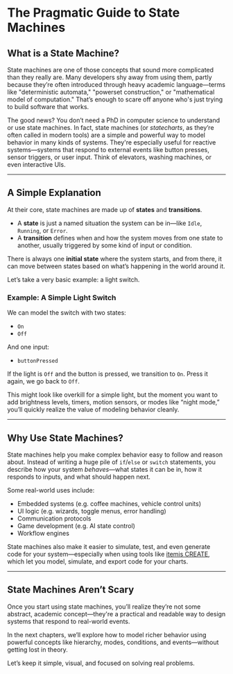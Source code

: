 # The Pragmatic Guide to State Machines

## What is a State Machine?

State machines are one of those concepts that sound more complicated than they really are. Many developers shy away from using them, partly because they’re often introduced through heavy academic language—terms like "deterministic automata," "powerset construction," or "mathematical model of computation." That’s enough to scare off anyone who's just trying to build software that works.

The good news? You don’t need a PhD in computer science to understand or use state machines. In fact, state machines (or *statecharts*, as they’re often called in modern tools) are a simple and powerful way to model behavior in many kinds of systems. They're especially useful for reactive systems—systems that respond to external events like button presses, sensor triggers, or user input. Think of elevators, washing machines, or even interactive UIs.

---

## A Simple Explanation

At their core, state machines are made up of **states** and **transitions**.

- A **state** is just a named situation the system can be in—like `Idle`, `Running`, or `Error`.
- A **transition** defines when and how the system moves from one state to another, usually triggered by some kind of input or condition.

There is always one **initial state** where the system starts, and from there, it can move between states based on what’s happening in the world around it.

Let’s take a very basic example: a light switch.

### Example: A Simple Light Switch

We can model the switch with two states:
- `On`
- `Off`

And one input:
- `buttonPressed`

If the light is `Off` and the button is pressed, we transition to `On`. Press it again, we go back to `Off`.

This might look like overkill for a simple light, but the moment you want to add brightness levels, timers, motion sensors, or modes like “night mode,” you’ll quickly realize the value of modeling behavior cleanly.

---

## Why Use State Machines?

State machines help you make complex behavior easy to follow and reason about. Instead of writing a huge pile of `if`/`else` or `switch` statements, you describe how your system *behaves*—what states it can be in, how it responds to inputs, and what should happen next.

Some real-world uses include:
- Embedded systems (e.g. coffee machines, vehicle control units)
- UI logic (e.g. wizards, toggle menus, error handling)
- Communication protocols
- Game development (e.g. AI state control)
- Workflow engines

State machines also make it easier to simulate, test, and even generate code for your system—especially when using tools like [itemis CREATE](https://www.itemis.com/en/yakindu/state-machine/), which let you model, simulate, and export code for your charts.

---

## State Machines Aren’t Scary

Once you start using state machines, you’ll realize they’re not some abstract, academic concept—they're a practical and readable way to design systems that respond to real-world events.

In the next chapters, we’ll explore how to model richer behavior using powerful concepts like hierarchy, modes, conditions, and events—without getting lost in theory.

Let’s keep it simple, visual, and focused on solving real problems.
